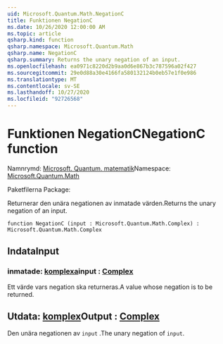 ```yaml
---
uid: Microsoft.Quantum.Math.NegationC
title: Funktionen NegationC
ms.date: 10/26/2020 12:00:00 AM
ms.topic: article
qsharp.kind: function
qsharp.namespace: Microsoft.Quantum.Math
qsharp.name: NegationC
qsharp.summary: Returns the unary negation of an input.
ms.openlocfilehash: ea0971c8220d2b9aa0d6e867b3c787596a02f427
ms.sourcegitcommit: 29e0d88a30e4166fa580132124b0eb57e1f0e986
ms.translationtype: MT
ms.contentlocale: sv-SE
ms.lasthandoff: 10/27/2020
ms.locfileid: "92726568"
---
```

# <a name="negationc-function"></a><span data-ttu-id="11b39-102">Funktionen NegationC</span><span class="sxs-lookup"><span data-stu-id="11b39-102">NegationC function</span></span>

<span data-ttu-id="11b39-103">Namnrymd: [Microsoft. Quantum. matematik](xref:Microsoft.Quantum.Math)</span><span class="sxs-lookup"><span data-stu-id="11b39-103">Namespace: [Microsoft.Quantum.Math](xref:Microsoft.Quantum.Math)</span></span>

<span data-ttu-id="11b39-104">Paketfilerna [](https://nuget.org/packages/)</span><span class="sxs-lookup"><span data-stu-id="11b39-104">Package: [](https://nuget.org/packages/)</span></span>


<span data-ttu-id="11b39-105">Returnerar den unära negationen av inmatade värden.</span><span class="sxs-lookup"><span data-stu-id="11b39-105">Returns the unary negation of an input.</span></span>

```qsharp
function NegationC (input : Microsoft.Quantum.Math.Complex) : Microsoft.Quantum.Math.Complex
```


## <a name="input"></a><span data-ttu-id="11b39-106">Indata</span><span class="sxs-lookup"><span data-stu-id="11b39-106">Input</span></span>

### <a name="input--complex"></a><span data-ttu-id="11b39-107">inmatade: [komplexa](xref:Microsoft.Quantum.Math.Complex)</span><span class="sxs-lookup"><span data-stu-id="11b39-107">input : [Complex](xref:Microsoft.Quantum.Math.Complex)</span></span>

<span data-ttu-id="11b39-108">Ett värde vars negation ska returneras.</span><span class="sxs-lookup"><span data-stu-id="11b39-108">A value whose negation is to be returned.</span></span>



## <a name="output--complex"></a><span data-ttu-id="11b39-109">Utdata: [komplex](xref:Microsoft.Quantum.Math.Complex)</span><span class="sxs-lookup"><span data-stu-id="11b39-109">Output : [Complex](xref:Microsoft.Quantum.Math.Complex)</span></span>

<span data-ttu-id="11b39-110">Den unära negationen av `input` .</span><span class="sxs-lookup"><span data-stu-id="11b39-110">The unary negation of `input`.</span></span>
